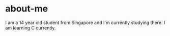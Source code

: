 about-me
========
I am a 14 year old student from Singapore and I'm currently studying there.
I am learning C currently.
